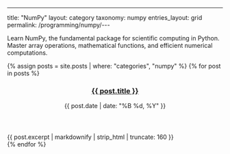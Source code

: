 ---
title: "NumPy"
layout: category
taxonomy: numpy
entries_layout: grid
permalink: /programming/numpy/---

Learn NumPy, the fundamental package for scientific computing in Python. Master array operations, mathematical functions, and efficient numerical computations.

{% assign posts = site.posts | where: "categories", "numpy" %}
{% for post in posts %}
  <article class="entry">
    <header class="entry-header">
      <h3 class="entry-title">
        <a href="{{ post.url | relative_url }}">{{ post.title }}</a>
      </h3>
      <div class="entry-meta">
        <time class="entry-time">{{ post.date | date: "%B %d, %Y" }}</time>
      </div>
    </header>
    <div class="entry-excerpt">
      {{ post.excerpt | markdownify | strip_html | truncate: 160 }}
    </div>
  </article>
{% endfor %}

